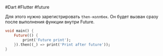 #Dart #Flutter #future 

Для этого нужно зарегистрировать `then-коллбек`. Он будет вызван сразу после выполнения функции внутри Future.

```dart
void main() {
	Future(() {
		print('Future print');
	}).then((_) => print('Print after future'));
}